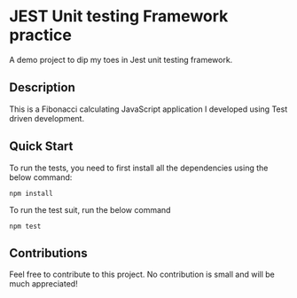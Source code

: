 # JEST Unit testing Framework practice
A demo project to dip my toes in Jest unit testing framework.

## Description

This is a Fibonacci calculating JavaScript application I developed using Test driven development.

## Quick Start

To run the tests, you need to first install all the dependencies using the below command:

```
npm install
```

To run the test suit, run the below command

```
npm test
```

## Contributions

Feel free to contribute to this project. No contribution is small and will be much appreciated!